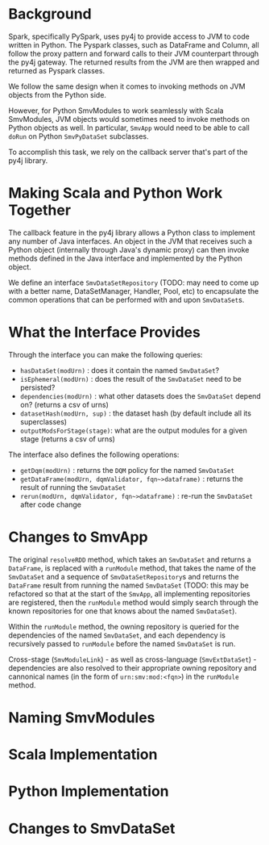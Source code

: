 # Background

Spark, specifically PySpark, uses py4j to provide access to JVM to code written in Python.  The Pyspark classes, such as DataFrame and Column, all follow the proxy pattern and forward calls to their JVM counterpart through the py4j gateway.  The returned results from the JVM are then wrapped and returned as Pyspark classes.

We follow the same design when it comes to invoking methods on JVM objects from the Python side.

However, for Python SmvModules to work seamlessly with Scala SmvModules, JVM objects would sometimes need to invoke methods on Python objects as well.  In particular, `SmvApp` would need to be able to call `doRun` on Python `SmvPyDataSet` subclasses.

To accomplish this task, we rely on the callback server that's part of the py4j library.

# Making Scala and Python Work Together

The callback feature in the py4j library allows a Python class to implement any number of Java interfaces.  An object in the JVM that receives such a Python object (internally through Java's dynamic proxy) can then invoke methods defined in the Java interface and implemented by the Python object.

We define an interface `SmvDataSetRepository` (TODO: may need to come up with a better name, DataSetManager, Handler, Pool, etc) to encapsulate the common operations that can be performed with and upon `SmvDataSet`s.

# What the Interface Provides

Through the interface you can make the following queries:

* `hasDataSet(modUrn)`       : does it contain the named `SmvDataSet`?
* `isEphemeral(modUrn)`	     : does the result of the `SmvDataSet` need to be persisted?
* `dependencies(modUrn)`     : what other datasets does the `SmvDataSet` depend on? (returns a csv of urns)
* `datasetHash(modUrn, sup)` : the dataset hash (by default include all its superclasses)
* `outputModsForStage(stage)`: what are the output modules for a given stage (returns a csv of urns)

The interface also defines the following operations:

* `getDqm(modUrn)` : returns the `DQM` policy for the named `SmvDataSet`
* `getDataFrame(modUrn, dqmValidator, fqn~>dataframe)` : returns the result of running the `SmvDataSet`
* `rerun(modUrn, dqmValidator, fqn~>dataframe)` : re-run the `SmvDataSet` after code change

# Changes to SmvApp

The original `resolveRDD` method, which takes an `SmvDataSet` and returns a `DataFrame`, is replaced with a `runModule` method, that takes the name of the `SmvDataSet` and a sequence of `SmvDataSetRepository`s and returns the `DataFrame` result from running the named `SmvDataSet` (TODO: this may be refactored so that at the start of the `SmvApp`, all implementing repositories are registered, then the `runModule` method would simply search through the known repositories for one that knows about the named `SmvDataSet`).

Within the `runModule` method, the owning repository is queried for the dependencies of the named `SmvDataSet`, and each dependency is recursively passed to `runModule` before the named `SmvDataSet` is run.

Cross-stage (`SmvModuleLink`) - as well as cross-language (`SmvExtDataSet`) - dependencies are also resolved to their appropriate owning repository and cannonical names (in the form of `urn:smv:mod:<fqn>`) in the `runModule` method.

# Naming SmvModules

# Scala Implementation

# Python Implementation

# Changes to SmvDataSet

